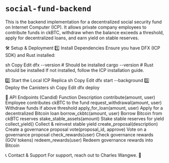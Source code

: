 # `social-fund-backend`

This is the backend implementation for a decentralized social security fund on Internet Computer (ICP). It allows private company employees to contribute funds in ckBTC, withdraw when the balance exceeds a threshold, apply for decentralized loans, and earn yield on stable reserves.

🛠️ Setup & Deployment
1️⃣ Install Dependencies
Ensure you have DFX (ICP SDK) and Rust installed:

sh
Copy
Edit
dfx --version  # Should be installed
cargo --version  # Rust should be installed
If not installed, follow the ICP installation guide.

2️⃣ Start the Local ICP Replica
sh
Copy
Edit
dfx start --background
3️⃣ Deploy the Canisters
sh
Copy
Edit
dfx deploy


📌 API Endpoints (Candid)
Function	Description
contribute(amount, user)	Employee contributes ckBTC to the fund
request_withdrawal(amount, user)	Withdraw funds if above threshold
apply_for_loan(amount, user)	Apply for a decentralized Bitcoin loan
borrow_ckbtc(amount, user)	Borrow Bitcoin from ckBTC reserves
stake_stable_assets(amount)	Stake stable reserves for yield
collect_yield()	Collect & reinvest stable yield
create_proposal(description)	Create a governance proposal
vote(proposal_id, approve)	Vote on a governance proposal
check_rewards(user)	Check governance rewards (GOV tokens)
redeem_rewards(user)	Redeem governance rewards into Bitcoin


📞 Contact & Support
For support, reach out to Charles Wangwe. 🚀
